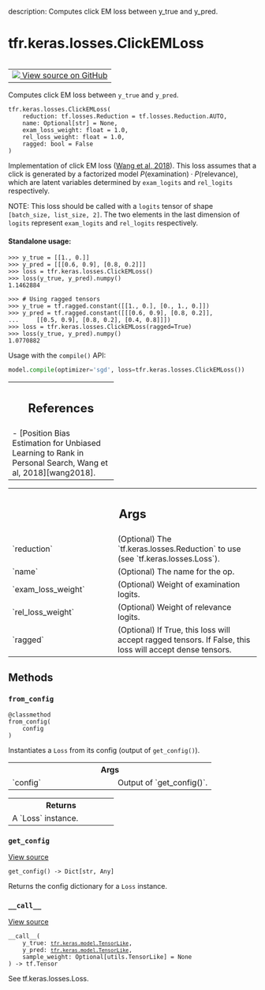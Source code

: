 description: Computes click EM loss between y_true and y_pred.

<div itemscope itemtype="http://developers.google.com/ReferenceObject">
<meta itemprop="name" content="tfr.keras.losses.ClickEMLoss" />
<meta itemprop="path" content="Stable" />
<meta itemprop="property" content="__call__"/>
<meta itemprop="property" content="__init__"/>
<meta itemprop="property" content="from_config"/>
<meta itemprop="property" content="get_config"/>
</div>

# tfr.keras.losses.ClickEMLoss

<!-- Insert buttons and diff -->

<table class="tfo-notebook-buttons tfo-api nocontent" align="left">
<td>
  <a target="_blank" href="https://github.com/tensorflow/ranking/tree/master/tensorflow_ranking/python/keras/losses.py#L1069-L1143">
    <img src="https://www.tensorflow.org/images/GitHub-Mark-32px.png" />
    View source on GitHub
  </a>
</td>
</table>

Computes click EM loss between `y_true` and `y_pred`.

<pre class="devsite-click-to-copy prettyprint lang-py tfo-signature-link">
<code>tfr.keras.losses.ClickEMLoss(
    reduction: tf.losses.Reduction = tf.losses.Reduction.AUTO,
    name: Optional[str] = None,
    exam_loss_weight: float = 1.0,
    rel_loss_weight: float = 1.0,
    ragged: bool = False
)
</code></pre>

<!-- Placeholder for "Used in" -->

Implementation of click EM loss ([Wang et al, 2018][wang2018]). This loss
assumes that a click is generated by a factorized model $P(\text{examination})
\cdot P(\text{relevance})$, which are latent variables determined by
`exam_logits` and `rel_logits` respectively.

NOTE: This loss should be called with a `logits` tensor of shape `[batch_size,
list_size, 2]`. The two elements in the last dimension of `logits` represent
`exam_logits` and `rel_logits` respectively.

#### Standalone usage:

```
>>> y_true = [[1., 0.]]
>>> y_pred = [[[0.6, 0.9], [0.8, 0.2]]]
>>> loss = tfr.keras.losses.ClickEMLoss()
>>> loss(y_true, y_pred).numpy()
1.1462884
```

```
>>> # Using ragged tensors
>>> y_true = tf.ragged.constant([[1., 0.], [0., 1., 0.]])
>>> y_pred = tf.ragged.constant([[[0.6, 0.9], [0.8, 0.2]],
...     [[0.5, 0.9], [0.8, 0.2], [0.4, 0.8]]])
>>> loss = tfr.keras.losses.ClickEMLoss(ragged=True)
>>> loss(y_true, y_pred).numpy()
1.0770882
```

Usage with the `compile()` API:

```python
model.compile(optimizer='sgd', loss=tfr.keras.losses.ClickEMLoss())
```

<!-- Tabular view -->

 <table class="responsive fixed orange">
<colgroup><col width="214px"><col></colgroup>
<tr><th colspan="2"><h2 class="add-link">References</h2></th></tr>
<tr class="alt">
<td colspan="2">
- [Position Bias Estimation for Unbiased Learning to Rank in Personal
Search, Wang et al, 2018][wang2018].
</td>
</tr>

</table>

[wang2018]: https://research.google/pubs/pub46485/

<!-- Tabular view -->
 <table class="responsive fixed orange">
<colgroup><col width="214px"><col></colgroup>
<tr><th colspan="2"><h2 class="add-link">Args</h2></th></tr>

<tr>
<td>
`reduction`<a id="reduction"></a>
</td>
<td>
(Optional) The `tf.keras.losses.Reduction` to use (see
`tf.keras.losses.Loss`).
</td>
</tr><tr>
<td>
`name`<a id="name"></a>
</td>
<td>
(Optional) The name for the op.
</td>
</tr><tr>
<td>
`exam_loss_weight`<a id="exam_loss_weight"></a>
</td>
<td>
(Optional) Weight of examination logits.
</td>
</tr><tr>
<td>
`rel_loss_weight`<a id="rel_loss_weight"></a>
</td>
<td>
(Optional) Weight of relevance logits.
</td>
</tr><tr>
<td>
`ragged`<a id="ragged"></a>
</td>
<td>
(Optional) If True, this loss will accept ragged tensors. If
False, this loss will accept dense tensors.
</td>
</tr>
</table>

## Methods

<h3 id="from_config"><code>from_config</code></h3>

<pre class="devsite-click-to-copy prettyprint lang-py tfo-signature-link">
<code>@classmethod</code>
<code>from_config(
    config
)
</code></pre>

Instantiates a `Loss` from its config (output of `get_config()`).

<!-- Tabular view -->
 <table class="responsive fixed orange">
<colgroup><col width="214px"><col></colgroup>
<tr><th colspan="2">Args</th></tr>

<tr>
<td>
`config`
</td>
<td>
Output of `get_config()`.
</td>
</tr>
</table>

<!-- Tabular view -->
 <table class="responsive fixed orange">
<colgroup><col width="214px"><col></colgroup>
<tr><th colspan="2">Returns</th></tr>
<tr class="alt">
<td colspan="2">
A `Loss` instance.
</td>
</tr>

</table>

<h3 id="get_config"><code>get_config</code></h3>

<a target="_blank" class="external" href="https://github.com/tensorflow/ranking/tree/master/tensorflow_ranking/python/keras/losses.py#L1137-L1143">View
source</a>

<pre class="devsite-click-to-copy prettyprint lang-py tfo-signature-link">
<code>get_config() -> Dict[str, Any]
</code></pre>

Returns the config dictionary for a `Loss` instance.

<h3 id="__call__"><code>__call__</code></h3>

<a target="_blank" class="external" href="https://github.com/tensorflow/ranking/tree/master/tensorflow_ranking/python/keras/losses.py#L220-L228">View
source</a>

<pre class="devsite-click-to-copy prettyprint lang-py tfo-signature-link">
<code>__call__(
    y_true: <a href="../../../tfr/keras/model/TensorLike.md"><code>tfr.keras.model.TensorLike</code></a>,
    y_pred: <a href="../../../tfr/keras/model/TensorLike.md"><code>tfr.keras.model.TensorLike</code></a>,
    sample_weight: Optional[utils.TensorLike] = None
) -> tf.Tensor
</code></pre>

See tf.keras.losses.Loss.
